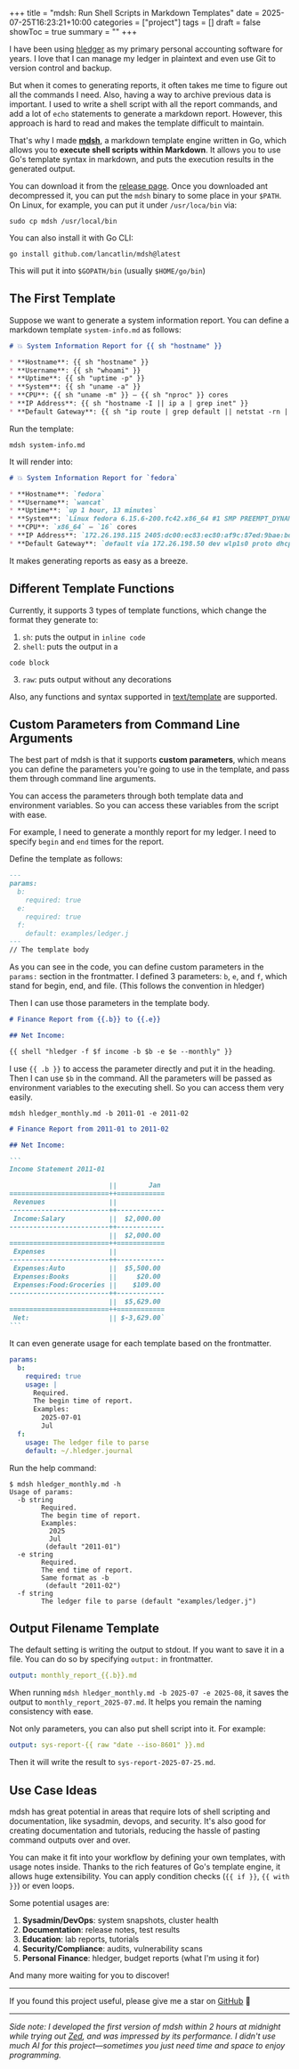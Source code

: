 +++
title = "mdsh: Run Shell Scripts in Markdown Templates"
date = 2025-07-25T16:23:21+10:00
categories = ["project"]
tags = []
draft = false
showToc = true
summary = ""
+++

I have been using [hledger](https://hledger.org/) as my primary personal accounting software for years.
I love that I can manage my ledger in plaintext and even use Git to version control and backup.

But when it comes to generating reports, it often takes me time to figure out all the commands I need.
Also, having a way to archive previous data is important.
I used to write a shell script with all the report commands, and add a lot of `echo` statements to generate a markdown report.
However, this approach is hard to read and makes the template difficult to maintain.

That's why I made [**mdsh**](https://github.com/lancatlin/mdsh), a markdown template engine written in Go, which allows you to **execute shell scripts within Markdown**.
It allows you to use Go's template syntax in markdown, and puts the execution results in the generated output.

You can download it from the [release page](https://github.com/lancatlin/mdsh/releases).
Once you downloaded ant decompressed it, you can put the `mdsh` binary to some place in your `$PATH`. On Linux, for example, you can put it under `/usr/loca/bin` via:

    sudo cp mdsh /usr/local/bin

You can also install it with Go CLI:

    go install github.com/lancatlin/mdsh@latest

This will put it into `$GOPATH/bin` (usually `$HOME/go/bin`)

## The First Template

Suppose we want to generate a system information report.
You can define a markdown template `system-info.md` as follows:

~~~~markdown
# 💥 System Information Report for {{ sh "hostname" }}

* **Hostname**: {{ sh "hostname" }}
* **Username**: {{ sh "whoami" }}
* **Uptime**: {{ sh "uptime -p" }}
* **System**: {{ sh "uname -a" }}
* **CPU**: {{ sh "uname -m" }} — {{ sh "nproc" }} cores
* **IP Address**: {{ sh "hostname -I || ip a | grep inet" }}
* **Default Gateway**: {{ sh "ip route | grep default || netstat -rn | grep default" }}
~~~~

Run the template:

    mdsh system-info.md

It will render into:

~~~~markdown
# 💥 System Information Report for `fedora`

* **Hostname**: `fedora`
* **Username**: `wancat`
* **Uptime**: `up 1 hour, 13 minutes`
* **System**: `Linux fedora 6.15.6-200.fc42.x86_64 #1 SMP PREEMPT_DYNAMIC Thu Jul 10 15:22:32 UTC 2025 x86_64 GNU/Linux`
* **CPU**: `x86_64` — `16` cores
* **IP Address**: `172.26.198.115 2405:dc00:ec83:ec80:af9c:87ed:9bae:bd0d`
* **Default Gateway**: `default via 172.26.198.50 dev wlp1s0 proto dhcp src 172.26.198.115 metric 600`
~~~~

It makes generating reports as easy as a breeze.

## Different Template Functions

Currently, it supports 3 types of template functions, which change the format they generate to:

1. `sh`: puts the output in `inline code`
2. `shell`: puts the output in a
```
code block
```
3. `raw`: puts output without any decorations

Also, any functions and syntax supported in [text/template](https://pkg.go.dev/text/template) are supported.

## Custom Parameters from Command Line Arguments

The best part of mdsh is that it supports **custom parameters**, which means you can define the parameters you're going to use in the template, and pass them through command line arguments.

You can access the parameters through both template data and environment variables.
So you can access these variables from the script with ease.

For example, I need to generate a monthly report for my ledger.
I need to specify `begin` and `end` times for the report.

Define the template as follows:

~~~~markdown
---
params:
  b:
    required: true
  e:
    required: true
  f:
    default: examples/ledger.j
---
// The template body
~~~~

As you can see in the code, you can define custom parameters in the `params:` section in the frontmatter.
I defined 3 parameters: `b`, `e`, and `f`, which stand for begin, end, and file. (This follows the convention in hledger)

Then I can use those parameters in the template body.

~~~~markdown
# Finance Report from {{.b}} to {{.e}}

## Net Income:

{{ shell "hledger -f $f income -b $b -e $e --monthly" }}
~~~~

I use `{{ .b }}` to access the parameter directly and put it in the heading.
Then I can use `$b` in the command.
All the parameters will be passed as environment variables to the executing shell.
So you can access them very easily.

    mdsh hledger_monthly.md -b 2011-01 -e 2011-02

~~~~markdown
# Finance Report from 2011-01 to 2011-02

## Net Income:

```
Income Statement 2011-01

                         ||        Jan
=========================++============
 Revenues                ||
-------------------------++------------
 Income:Salary           ||  $2,000.00
-------------------------++------------
                         ||  $2,000.00
=========================++============
 Expenses                ||
-------------------------++------------
 Expenses:Auto           ||  $5,500.00
 Expenses:Books          ||     $20.00
 Expenses:Food:Groceries ||    $109.00
-------------------------++------------
                         ||  $5,629.00
=========================++============
 Net:                    || $-3,629.00`
```
~~~~

It can even generate usage for each template based on the frontmatter.

~~~~yaml
params:
  b:
    required: true
    usage: |
      Required.
      The begin time of report.
      Examples:
        2025-07-01
        Jul
  f:
    usage: The ledger file to parse
    default: ~/.hledger.journal
~~~~

Run the help command:

```
$ mdsh hledger_monthly.md -h
Usage of params:
  -b string
    	Required.
    	The begin time of report.
    	Examples:
    	  2025
    	  Jul
    	 (default "2011-01")
  -e string
    	Required.
    	The end time of report.
    	Same format as -b
    	 (default "2011-02")
  -f string
    	The ledger file to parse (default "examples/ledger.j")
```

## Output Filename Template

The default setting is writing the output to stdout.
If you want to save it in a file.
You can do so by specifying `output:` in frontmatter.

```yaml
output: monthly_report_{{.b}}.md
```

When running `mdsh hledger_monthly.md -b 2025-07 -e 2025-08`, it saves the output to `monthly_report_2025-07.md`.
It helps you remain the naming consistency with ease.

Not only parameters, you can also put shell script into it.
For example:

```yaml
output: sys-report-{{ raw "date --iso-8601" }}.md
```

Then it will write the result to `sys-report-2025-07-25.md`.

## Use Case Ideas

mdsh has great potential in areas that require lots of shell scripting and documentation, like sysadmin, devops, and security.
It's also good for creating documentation and tutorials, reducing the hassle of pasting command outputs over and over.

You can make it fit into your workflow by defining your own templates, with usage notes inside.
Thanks to the rich features of Go's template engine, it allows huge extensibility.
You can apply condition checks (`{{ if }}`, `{{ with }}`) or even loops.

Some potential usages are:
1. **Sysadmin/DevOps**: system snapshots, cluster health
2. **Documentation**: release notes, test results
3. **Education**: lab reports, tutorials
4. **Security/Compliance**: audits, vulnerability scans
5. **Personal Finance**: hledger, budget reports (what I'm using it for)

And many more waiting for you to discover!

---

If you found this project useful, please give me a star on [GitHub](https://github.com/lancatlin/mdsh) 🌟

---

*Side note: I developed the first version of mdsh within 2 hours at midnight while trying out [Zed](https://zed.dev/), and was impressed by its performance. I didn't use much AI for this project—sometimes you just need time and space to enjoy programming.*
